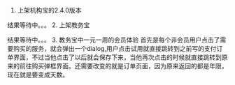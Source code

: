 1. 上架机构宝的2.4.0版本

结果等待中。。。
2. 上架教务宝

结果等待中。。。
3. 教务宝中一元一周的会员体验
首先是每个非会员用户点击了需要购买的服务，就会弹出一个dialog,用户点击试用就直接跳转到之前写的支付订单界面，不过当他点击了以后就会保存下来，当他再次点击的时候就直接跳转到原来的前往购买弹框界面。还需要改变的就是订单页面，因为原来返回的都是年限，现在就是要变成天数。
